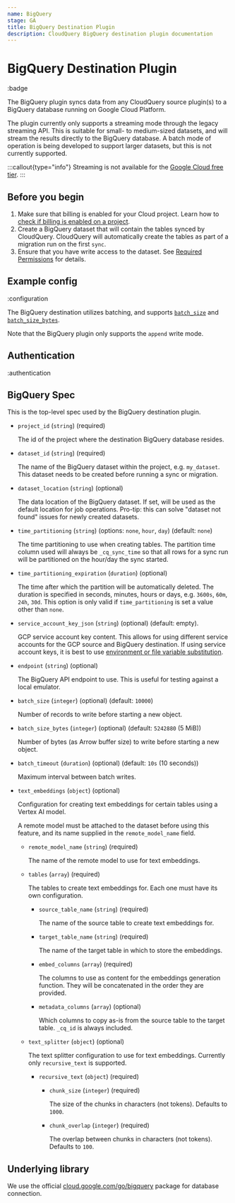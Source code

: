 ```yaml
---
name: BigQuery
stage: GA
title: BigQuery Destination Plugin
description: CloudQuery BigQuery destination plugin documentation
---
```

# BigQuery Destination Plugin

:badge

The BigQuery plugin syncs data from any CloudQuery source plugin(s) to a BigQuery database running on Google Cloud Platform.

The plugin currently only supports a streaming mode through the legacy streaming API. This is suitable for small- to medium-sized datasets, and will stream the results directly to the BigQuery database. A batch mode of operation is being developed to support larger datasets, but this is not currently supported.

:::callout{type="info"}
Streaming is not available for the [Google Cloud free tier](https://cloud.google.com/bigquery/pricing#free-tier).
:::

## Before you begin

1. Make sure that billing is enabled for your Cloud project. Learn how to [check if billing is enabled on a project](https://cloud.google.com/billing/docs/how-to/verify-billing-enabled).
2. Create a BigQuery dataset that will contain the tables synced by CloudQuery. CloudQuery will automatically create the tables as part of a migration run on the first `sync`.
3. Ensure that you have write access to the dataset. See [Required Permissions](https://cloud.google.com/bigquery/docs/streaming-data-into-bigquery) for details.

## Example config

:configuration

The BigQuery destination utilizes batching, and supports [`batch_size`](/docs/reference/destination-spec#batch_size) and [`batch_size_bytes`](/docs/reference/destination-spec#batch_size_bytes).

Note that the BigQuery plugin only supports the `append` write mode. 

## Authentication

:authentication

## BigQuery Spec

This is the top-level spec used by the BigQuery destination plugin.

- `project_id` (`string`) (required)

  The id of the project where the destination BigQuery database resides.


- `dataset_id` (`string`) (required)

  The name of the BigQuery dataset within the project, e.g. `my_dataset`.
  This dataset needs to be created before running a sync or migration.


- `dataset_location` (`string`) (optional)

  The data location of the BigQuery dataset. If set, will be used as the default location for job operations.
  Pro-tip: this can solve "dataset not found" issues for newly created datasets.


- `time_partitioning` (`string`) (options: `none`, `hour`, `day`) (default: `none`)

  The time partitioning to use when creating tables. The partition time column used will always be `_cq_sync_time` so that all rows for a sync run will be partitioned on the hour/day the sync started.

- `time_partitioning_expiration` (`duration`) (optional)

  The time after which the partition will be automatically deleted. The duration is specified in seconds, minutes, hours or days, e.g. `3600s`, `60m`, `24h`, `30d`.
  This option is only valid if `time_partitioning` is set a value other than `none`.

- `service_account_key_json` (`string`) (optional) (default: empty).

  GCP service account key content.
  This allows for using different service accounts for the GCP source and BigQuery destination.
  If using service account keys, it is best to use [environment or file variable substitution](/docs/advanced-topics/environment-variable-substitution).

- `endpoint` (`string`) (optional)

  The BigQuery API endpoint to use. This is useful for testing against a local emulator.

- `batch_size` (`integer`) (optional) (default: `10000`)

  Number of records to write before starting a new object.

- `batch_size_bytes` (`integer`) (optional) (default: `5242880` (5 MiB))

  Number of bytes (as Arrow buffer size) to write before starting a new object.

- `batch_timeout` (`duration`) (optional) (default: `10s` (10 seconds))

  Maximum interval between batch writes.

- `text_embeddings` (`object`) (optional)

  Configuration for creating text embeddings for certain tables using a Vertex AI model.

  A remote model must be attached to the dataset before using this feature, and its name supplied in the `remote_model_name` field.
  
  - `remote_model_name` (`string`) (required)

    The name of the remote model to use for text embeddings.

  - `tables` (`array`) (required)

    The tables to create text embeddings for. Each one must have its own configuration.

    - `source_table_name` (`string`) (required)
      
      The name of the source table to create text embeddings for.

    - `target_table_name` (`string`) (required)
      
      The name of the target table in which to store the embeddings.

    - `embed_columns` (`array`) (required)

      The columns to use as content for the embeddings generation function. They will be concatenated in the order they are provided.

    - `metadata_columns` (`array`) (optional)
      
      Which columns to copy as-is from the source table to the target table. `_cq_id` is always included.

  - `text_splitter` (`object`) (optional)

    The text splitter configuration to use for text embeddings. Currently only `recursive_text` is supported.

    - `recursive_text` (`object`) (required)

      - `chunk_size` (`integer`) (required)

        The size of the chunks in characters (not tokens). Defaults to `1000`.

      - `chunk_overlap` (`integer`) (required)
      
        The overlap between chunks in characters (not tokens). Defaults to `100`.

## Underlying library

We use the official [cloud.google.com/go/bigquery](https://pkg.go.dev/cloud.google.com/go/bigquery) package for database connection.
